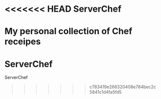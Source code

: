 <<<<<<< HEAD
ServerChef
==========

My personal collection of Chef receipes
=======
ServerChef
==========

ServerChef
>>>>>>> c783419e266320408e784bec2c5841c1d4fa5fd5
